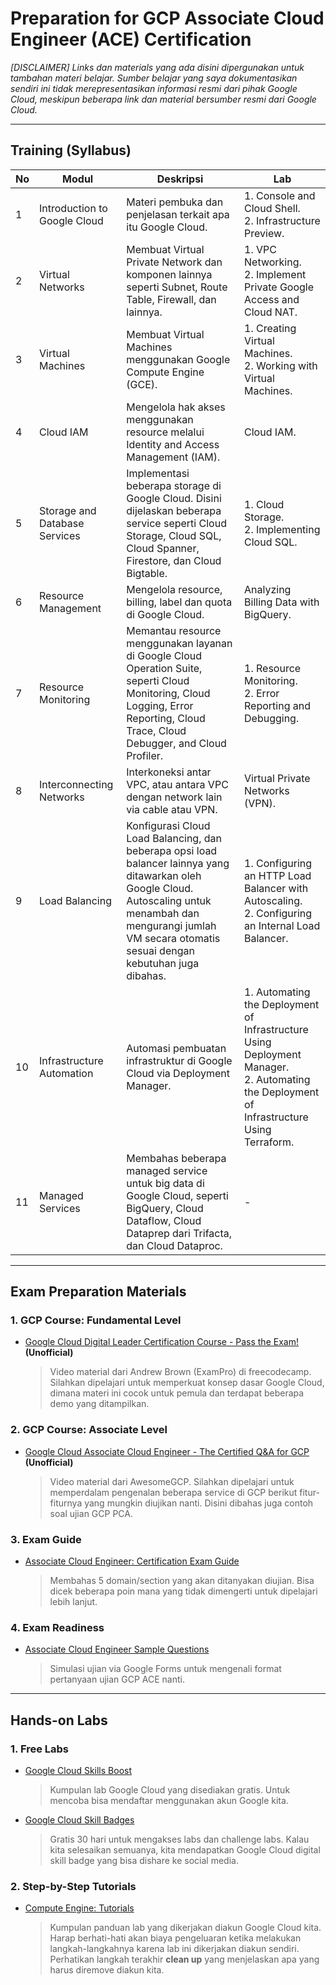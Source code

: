 # Preparation for GCP Associate Cloud Engineer (ACE) Certification
_[DISCLAIMER] Links dan materials yang ada disini dipergunakan untuk tambahan materi belajar. Sumber belajar yang saya dokumentasikan sendiri ini tidak merepresentasikan informasi resmi dari pihak Google Cloud, meskipun beberapa link dan material bersumber resmi dari Google Cloud._

---
## Training (Syllabus)

| No | Modul | Deskripsi | Lab |
| ------------- | ------------- | ------------- | ------------- |
| 1 | Introduction to Google Cloud  | Materi pembuka dan penjelasan terkait apa itu Google Cloud. | 1. Console and Cloud Shell.<br/> 2. Infrastructure Preview. |
| 2 | Virtual Networks | Membuat Virtual Private Network dan komponen lainnya seperti Subnet, Route Table, Firewall, dan lainnya. | 1. VPC Networking.<br/> 2. Implement Private Google Access and Cloud NAT. |
| 3 | Virtual Machines | Membuat Virtual Machines menggunakan Google Compute Engine (GCE). | 1. Creating Virtual Machines.<br/> 2. Working with Virtual Machines. |
| 4 | Cloud IAM | Mengelola hak akses menggunakan resource melalui Identity and Access Management (IAM). | Cloud IAM. |
| 5 | Storage and Database Services | Implementasi beberapa storage di Google Cloud. Disini dijelaskan beberapa service seperti Cloud Storage, Cloud SQL, Cloud Spanner, Firestore, dan Cloud Bigtable. | 1. Cloud Storage.<br/> 2. Implementing Cloud SQL. |
| 6 | Resource Management | Mengelola resource, billing, label dan quota di Google Cloud. | Analyzing Billing Data with BigQuery. |
| 7 | Resource Monitoring | Memantau resource menggunakan layanan di Google Cloud Operation Suite, seperti Cloud Monitoring, Cloud Logging, Error Reporting, Cloud Trace, Cloud Debugger, and Cloud Profiler. | 1. Resource Monitoring.<br/> 2. Error Reporting and Debugging. |
| 8 | Interconnecting Networks | Interkoneksi antar VPC, atau antara VPC dengan network lain via cable atau VPN. | Virtual Private Networks (VPN). |
| 9 | Load Balancing | Konfigurasi Cloud Load Balancing, dan beberapa opsi load balancer lainnya yang ditawarkan oleh Google Cloud. Autoscaling untuk menambah dan mengurangi jumlah VM secara otomatis sesuai dengan kebutuhan juga dibahas. | 1. Configuring an HTTP Load Balancer with Autoscaling.<br/> 2. Configuring an Internal Load Balancer. |
| 10 | Infrastructure Automation | Automasi pembuatan infrastruktur di Google Cloud via Deployment Manager. | 1. Automating the Deployment of Infrastructure Using Deployment Manager.<br/> 2. Automating the Deployment of Infrastructure Using Terraform. |
| 11 | Managed Services | Membahas beberapa managed service untuk big data di Google Cloud, seperti BigQuery, Cloud Dataflow, Cloud Dataprep dari Trifacta, dan Cloud Dataproc. | - |

---
## Exam Preparation Materials
### 1. GCP Course: Fundamental Level
- [Google Cloud Digital Leader Certification Course - Pass the Exam!](https://www.youtube.com/watch?v=UGRDM86MBIQ&ab_channel=freeCodeCamp.org) **(Unofficial)**

    > Video material dari Andrew Brown (ExamPro) di freecodecamp. Silahkan dipelajari untuk memperkuat konsep dasar Google Cloud, dimana materi ini cocok untuk pemula dan terdapat beberapa demo yang ditampilkan.

### 2. GCP Course: Associate Level
- [Google Cloud Associate Cloud Engineer - The Certified Q&A for GCP](https://www.youtube.com/playlist?list=PLQMsfKRZZviRwqJwNmh1eAWnRMvlrk40x) **(Unofficial)**

    > Video material dari AwesomeGCP. Silahkan dipelajari untuk memperdalam pengenalan beberapa service di GCP berikut fitur-fiturnya yang mungkin diujikan nanti. Disini dibahas juga contoh soal ujian GCP PCA.

### 3. Exam Guide
- [Associate Cloud Engineer: Certification Exam Guide](https://cloud.google.com/certification/guides/cloud-engineer?skip_cache=true)

    > Membahas 5 domain/section yang akan ditanyakan diujian. Bisa dicek beberapa poin mana yang tidak dimengerti untuk dipelajari lebih lanjut.

### 4. Exam Readiness
- [Associate Cloud Engineer Sample Questions](https://docs.google.com/forms/d/e/1FAIpQLSfexWKtXT2OSFJ-obA4iT3GmzgiOCGvjrT9OfxilWC1yPtmfQ/viewform)

    > Simulasi ujian via Google Forms untuk mengenali format pertanyaan ujian GCP ACE nanti.

---
## Hands-on Labs
### 1. Free Labs
- [Google Cloud Skills Boost](https://www.cloudskillsboost.google/catalog?price%5B%5D=free)

    > Kumpulan lab Google Cloud yang disediakan gratis. Untuk mencoba bisa mendaftar menggunakan akun Google kita.

- [Google Cloud Skill Badges](https://cloud.google.com/training/badges)

    > Gratis 30 hari untuk mengakses labs dan challenge labs. Kalau kita selesaikan semuanya, kita mendapatkan Google Cloud digital skill badge yang bisa dishare ke social media.

### 2. Step-by-Step Tutorials
- [Compute Engine: Tutorials](https://cloud.google.com/compute/docs/tutorials)

    > Kumpulan panduan lab yang dikerjakan diakun Google Cloud kita. Harap berhati-hati akan biaya pengeluaran ketika melakukan langkah-langkahnya karena lab ini dikerjakan diakun sendiri. Perhatikan langkah terakhir **clean up** yang menjelaskan apa yang harus diremove diakun kita.
